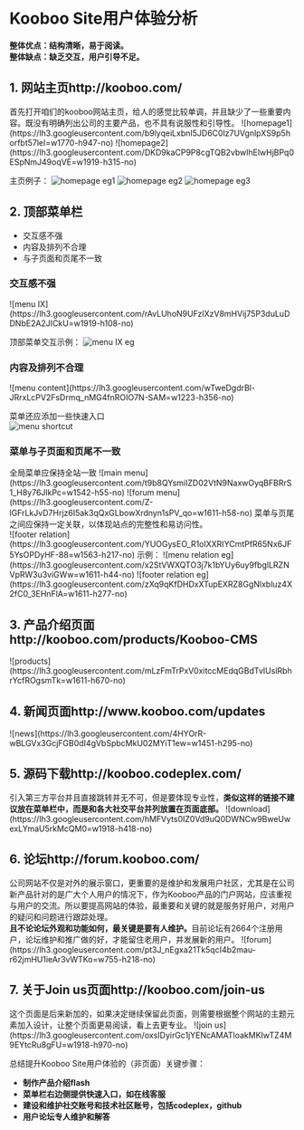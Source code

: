 <h1>Kooboo Site用户体验分析</h1>

<strong>整体优点：结构清晰，易于阅读。<br/>
整体缺点：缺乏交互，用户引导不足。</strong>

<h2>1. 网站主页http://kooboo.com/</h2>
首先打开咱们的kooboo网站主页，给人的感觉比较单调，并且缺少了一些重要内容。既没有明确列出公司的主要产品，也不具有说服性和引导性。
![homepage1](https://lh3.googleusercontent.com/b9lyqeiLxbnI5JD6C0lz7UVgnlpXS9p5horfbt57leI=w1770-h947-no)
![homepage2](https://lh3.googleusercontent.com/DKD9kaCP9P8cgTQB2vbwlhElwHjBPq0ESpNmJ49oqVE=w1919-h315-no)  

主页例子：
![homepage eg1](https://lh3.googleusercontent.com/7nosk1P6SzpMFPhGqzu4N-fXa2LLGKDz6zsGxeRZOMA=w1919-h938-no)
![homepage eg2](https://lh3.googleusercontent.com/G_mA7oZleNnoY0G3jk_x_v45Fha35KeE2mXFqBwnzp4=w1919-h912-no)
![homepage eg3](https://lh3.googleusercontent.com/3DY-PmgmUgkMcPsh9Ky4ghLKA301-I_CHg2APozF0h8=w1919-h570-no)

<h2>2. 顶部菜单栏</h2>
<ul>
<li>交互感不强</li>
<li>内容及排列不合理</li>
<li>与子页面和页尾不一致</li>
</ul>

<h3>交互感不强</h3>
![menu IX](https://lh3.googleusercontent.com/rAvLUhoN9UFzIXzV8mHVij75P3duLuDDNbE2A2JICkU=w1919-h108-no)

顶部菜单交互示例：
![menu IX eg](https://lh3.googleusercontent.com/9jUCtISoW7FBInc2HIG5HcjawjuO6EF0petu3J9g61A=w1920-h378-no)

<h3>内容及排列不合理</h3>
![menu content](https://lh3.googleusercontent.com/wTweDgdrBl-JRrxLcPV2FsDrmq_nMG4fnROIO7N-SAM=w1223-h356-no)

菜单还应添加一些快速入口<br/>
![menu shortcut](https://lh3.googleusercontent.com/HNM7bRyQ2LyF3hWukzKFBW8-uZwCxI4jtQK3S1fAhmE=w660-h223-no)

<h3>菜单与子页面和页尾不一致</h3>
全局菜单应保持全站一致
![main menu](https://lh3.googleusercontent.com/t9b8QYsmiIZD02VtN9NaxwOyqBFBRrS1_H8y76JlkPc=w1542-h55-no)
![forum menu](https://lh3.googleusercontent.com/Z-lGFrLkJvD7Hrjz6I5ak3qQxGLbowXrdnyn1sPV_qo=w1611-h58-no)
菜单与页尾之间应保持一定关联，以体现站点的完整性和易访问性。<br/>
![footer relation](https://lh3.googleusercontent.com/YUOGysEO_R1oIXXRIYCmtPfR65Nx6JF5YsOPDyHF-88=w1563-h217-no)
示例：
![menu relation eg](https://lh3.googleusercontent.com/x2StVWXQTO3j7k1bYUy6uy9fbglLRZNVpRW3u3viGWw=w1611-h44-no)
![footer relation eg](https://lh3.googleusercontent.com/zXq9qKfDHDxXTupEXRZ8GgNlxbluz4X2fC0_3EHnFlA=w1611-h277-no)

<h2>3. 产品介绍页面http://kooboo.com/products/Kooboo-CMS</h2>
![products](https://lh3.googleusercontent.com/mLzFmTrPxV0xitccMEdqGBdTvIUslRbhrYcfROgsmTk=w1611-h670-no)  
 
<h2>4. 新闻页面http://www.kooboo.com/updates</h2>
![news](https://lh3.googleusercontent.com/4HYOrR-wBLGVx3GcjFGB0dI4gVbSpbcMkU02MYiT1ew=w1451-h295-no) 

<h2>5. 源码下载http://kooboo.codeplex.com/<br/></h2>
引入第三方平台并且直接跳转并无不可，但是要体现专业性，<strong>类似这样的链接不建议放在菜单栏中，而是和各大社交平台并列放置在页面底部。</strong>
![download](https://lh3.googleusercontent.com/hMFVyts0IZ0Vd9uQ0DWNCw9BweUwexLYmaU5rkMcQM0=w1918-h418-no)

<h2>6. 论坛http://forum.kooboo.com/</h2>
公司网站不仅是对外的展示窗口，更重要的是维护和发展用户社区，尤其是在公司新产品针对的是广大个人用户的情况下，作为Kooboo产品的门户网站，应该重视与用户的交流。所以要提高网站的体验，最重要和关键的就是服务好用户，对用户的疑问和问题进行跟踪处理。<br/>
<strong>且不论论坛外观和功能如何，最关键是要有人维护。</strong>目前论坛有2664个注册用户，论坛维护和推广做的好，才能留住老用户，并发展新的用户。
![forum](https://lh3.googleusercontent.com/pt3J_nEgxa21Tk5qcI4b2mau-r62jmHU1ieAr3vWTKo=w755-h218-no)

<h2>7. 关于Join us页面http://kooboo.com/join-us</h2>
这个页面是后来新加的，如果决定继续保留此页面，则需要根据整个网站的主题元素加入设计，让整个页面更易阅读，看上去更专业。
![join us](https://lh3.googleusercontent.com/oxsIDyirGc1jYENcAMATloakMKIwTZ4M9EYtcRu8gFU=w1918-h970-no)

总结提升Kooboo Site用户体验的（非页面）关键步骤：
<ul><strong>
<li>制作产品介绍flash</li>
<li>菜单栏右边侧提供快速入口，如在线客服</li>
<li>建设和维护社交账号和技术社区账号，包括codeplex，github</li>
<li>用户论坛专人维护和解答</li>
</strong></ul>
